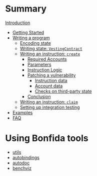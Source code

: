 # Summary

[Introduction](README.md)

- [Getting Started](01_Getting_started.md)
- [Writing a program](02_Writing_a_program.md)
    - [Encoding state](02.01_Encoding_state.md)
    - [Writing state: `VestingContract`](02.02_VestingContract.md)
    - [Writing an instruction: `create`](02.03_Instruction_create.md)
        - [Required Accounts](02.03.01_Required_accounts.md)
        - [Parameters](02.03.02_Parameters.md)
        - [Instruction Logic](02.03.03_Instruction_logic.md)
        - [Patching a vulnerability](02.03.04_Instruction_create_patch.md)
            - [Instruction data](02.03.04.01_Instruction_data.md)
            - [Account data](02.03.04.02_Account_data.md)
            - [Checks on third-party state](02.03.04.03_Implementing_checks_on_third-party_state.md)
        - [Conclusion](02.03.05_Conclusion.md)
    - [Writing an instruction: `claim`](02.04_Instruction_claim.md)
    - [Setting up integration testing]()
- [Examples]()
- [FAQ]()

# Using Bonfida tools

- [utils]()
- [autobindings]()
- [autodoc]()
- [benchviz]()

